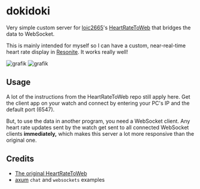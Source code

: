 # dokidoki

Very simple custom server for [loic2665](https://github.com/loic2665)'s [HeartRateToWeb](https://github.com/loic2665/HeartRateToWeb) that bridges the data to WebSocket.

This is mainly intended for myself so I can have a custom, near-real-time heart rate display in [Resonite](https://store.steampowered.com/app/2519830/Resonite/). It works really well!

![grafik](https://github.com/RubberDuckShobe/dokidoki-rs/assets/42943070/e46b86ec-4d4a-4998-8d10-afc62aa123c2)
![grafik](https://github.com/RubberDuckShobe/dokidoki-rs/assets/42943070/c944a76e-7a78-4138-b0f8-add022ee072d)

## Usage

A lot of the instructions from the HeartRateToWeb repo still apply here. Get the client app on your watch and connect by entering your PC's IP and the default port (6547).

But, to use the data in another program, you need a WebSocket client.
Any heart rate updates sent by the watch get sent to all connected WebSocket clients **immediately,** which makes this server a lot more responsive than the original one.

## Credits

- [The original HeartRateToWeb](https://github.com/loic2665/HeartRateToWeb)
- [axum](https://github.com/tokio-rs/axum) ``chat`` and ``websockets`` examples
